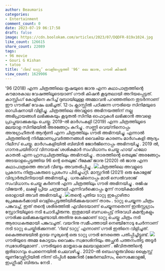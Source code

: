 ```yaml
---
author: Beaumaris
categories:
- Entertainment
comment_count: 0
date: 2023-07-19 06:17:58
draft: false
image: https://cdn.boolokam.com/articles/2023/07/DQDFR-819x1024.jpg
like_count: 126615
share_count: 22089
tags:
- 96 movie
- Gouri G Kishan
- tatoo
title: ‘റിബ് ടാറ്റു’ വെളിപ്പെടുത്തി '96' ലെ ജാനു, ഗൗരി കിഷൻ
view_count: 1629906
---
```


'96 (2018) എന്ന ചിത്രത്തിലെ തൃഷയുടെ ജാനു എന്ന കഥാപാത്രത്തിന്റെ കൗമാരകാല വേഷത്തിലൂടെയാണ് ഗൗരി കിഷൻ കൂടുതലായി അറിയപ്പെട്ടത്. കാസ്റ്റിംഗ് കോളിനെ കുറിച്ച് ദുബായിലുള്ള അമ്മാവൻ പറഞ്ഞതിനെ തുടർന്നാണ് ഈ ഗൗരിക്ക് വേഷം ലഭിച്ചത്. 12-ാം ക്ലാസ്സിൽ പഠിക്കുന്ന ഗൗരിയെ സിനിമയുടെ ഓഡിഷനായി വിളിച്ചു. ചിത്രത്തിലെ അവളുടെ അഭിനയത്തിന് നല്ല അഭിപ്രായങ്ങൾ ലഭിക്കുകയും കൂടുതൽ സിനിമ ഓഫറുകൾ ലഭിക്കാൻ അവളെ പ്രാപ്തയാക്കുകയും ചെയ്തു. [](https://cdn.boolokam.com/articles/2023/07/DQDF.jpg)2019-ൽ മാർഗംകളി (2019) എന്ന ചിത്രത്തിലൂടെ മലയാള സിനിമയിൽ അരങ്ങേറ്റം കുറിച്ചു . സണ്ണി വെയ്‌നിനൊപ്പം അനുഗ്രഹീതൻ ആന്റണി എന്ന ചിത്രത്തിലും ഗൗരി അഭിനയിച്ചു. എന്നാൽ ചിത്രത്തിന്റെ നിർമ്മാണപ്രവർത്തനങ്ങൾ വൈകിയ കാരണം മാർഗംകളി ആദ്യം റിലീസ് ചെയ്തു. മാർഗംകളിയിൽ ബിബിൻ ജോർജിനൊപ്പം അഭിനയിച്ചു . 2019 ൽ, ഗാനരചയിതാവ് വിനായക് ശശികുമാർ സംവിധാനം ചെയ്ത ഹായ് ഹലോ കാതൽ എന്ന ഹ്രസ്വചിത്രത്തിലും അഭിനയിച്ചു . താരത്തിന്റെ തെലുങ്ക് അരങ്ങേറ്റം അടയാളപ്പെടുത്തിയ 96 ന്റെ തെലുങ്ക് റീമേക്ക് ജാനു (2020) ൽ ജാനു എന്ന കഥാപാത്രത്തെ അവർ വീണ്ടും അവതരിപ്പിച്ചു . [![](https://cdn.boolokam.com/articles/2023/07/DQDFR-819x1024.jpg)](https://cdn.boolokam.com/articles/2023/07/DQDFR.jpg)ചിത്രത്തിലെ അവളുടെ പ്രകടനം നിരൂപകരുടെ പ്രശംസ പിടിച്ചുപറ്റി. മാസ്റ്ററിൽ (2021) ഒരു കോളേജ് വിദ്യാർത്ഥിനിയായി അഭിനയിച്ചു . ധനുഷിനൊപ്പം മാരി സെൽവരാജ് സംവിധാനം ചെയ്ത കർണൻ എന്ന ചിത്രത്തിലും ഗൗരി അഭിനയിച്ചു . രജിഷ വിജയൻ , ലക്ഷ്മി പ്രിയ ചന്ദ്രമൗലി എന്നിവർക്കൊപ്പം മൂന്ന് നായികമാരിൽ ഒരാളായി അവർ അഭിനയിച്ചു . [![](https://cdn.boolokam.com/articles/2023/07/32334-886x1024.jpg)](https://cdn.boolokam.com/articles/2023/07/32334.jpg)തന്റെ പുതിയ ടാറ്റു ഇപ്പോഴിതാ പ്രേക്ഷകർക്കായി വെളിപ്പെടുത്തിയിരിക്കുകയാണ് താരം . ടാറ്റു ചെയ്യുന്ന ചിത്രം പങ്കുവച്ച്, ഇത് തന്റെ ശരീരത്തിൽ എവിടെയാണ് ചെയ്യുന്നതെന്ന് ഇൻസ്റ്റഗ്രാം സ്റ്റോറിയിലൂടെ നടി ചോദിച്ചിരുന്നു. ഇതുമായി ബന്ധപ്പെട്ട് നിരവധി കമന്റുകളും ഗൗരിക്കു ലഭിക്കുകയുണ്ടായി.അതിനു ശേഷമാണ് ടാറ്റു ചെയ്ത ചിത്രം നടി ആരാധകരുമായി പങ്കുവച്ചത്. വയറിനു സമീപത്തായി നെഞ്ചിനോടു ചേർന്നാണ് നടി ടാറ്റു ചെയ്തിരിക്കുന്നത്. ‘റിബ് ടാറ്റു’ എന്നാണ് ഗൗരി ഇതിനെ വിളിച്ചത്. കൈത്തണ്ടയിൽ ഉദയ സൂര്യന്റെ ഒരു ടാറ്റൂ ഗൗരി നേരത്തെ പതിപ്പിച്ചിട്ടുണ്ട്. [![](https://cdn.boolokam.com/articles/2023/07/DQQW.webp)](https://cdn.boolokam.com/articles/2023/07/DQQW.webp)ഗൗരിയുടെ അമ്മ കോട്ടയം വൈക്കം സ്വദേശിനിയും അച്ഛൻ പത്തനംതിട്ട അടൂർ സ്വദേശിയുമാണ് . ഗൗരിയുടെ മാതൃഭാഷ മലയാളമാണ് . ജീവിതത്തിന്റെ ഭൂരിഭാഗവും ചെന്നൈയിൽ ചെലവഴിച്ചു . 2020-ൽ ബെംഗളൂരുവിലെ ക്രൈസ്റ്റ് യൂണിവേഴ്സിറ്റിയിൽ നിന്ന് ട്രിപ്പിൾ മേജറിൽ (ജേർണലിസം, സൈക്കോളജി, ഇംഗ്ലീഷ്) ബിരുദം നേടി .